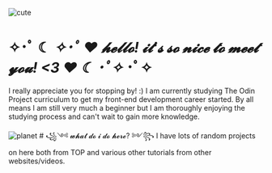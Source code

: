![cute](https://github.com/jupiterboopiter/jupiterboopiter/assets/135379233/065621aa-b880-4ab6-b5b2-18fb10913abb)

# ✧･ﾟ ☾ *✧･ﾟ    ♥ 𝓱𝓮𝓵𝓵𝓸! 𝓲𝓽'𝓼 𝓼𝓸 𝓷𝓲𝓬𝓮 𝓽𝓸 𝓶𝓮𝓮𝓽 𝔂𝓸𝓾! <3 ♥    ☾ ･ﾟ✧* ･ﾟ✧
I really appreciate you for stopping by! :) I am currently studying The Odin Project curriculum to get my front-end development career started. By all means I am still very much a beginner but I am thoroughly enjoying the studying process and can't wait to gain more knowledge.

![planet](https://github.com/jupiterboopiter/jupiterboopiter/assets/135379233/d432c68a-f52a-42b1-9fec-04420e31d618) # ꧁༺ 𝔀𝓱𝓪𝓽 𝓭𝓸 𝓲 𝓭𝓸 𝓱𝓮𝓻𝓮? ༻꧂
I have lots of random projects on here both from TOP and various other tutorials from other websites/videos.
